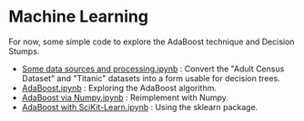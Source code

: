 Machine Learning
================

For now, some simple code to explore the AdaBoost technique and Decision Stumps.

   - [Some data sources and processing.ipynb](http://nbviewer.ipython.org/github/MatthewDaws/Python_bits/blob/master/machine_learning/Some%20data%20sources%20and%20processing.ipynb) : Convert the "Adult Census Dataset" and "Titanic" datasets into a form usable for decision trees.
   - [AdaBoost.ipynb](http://nbviewer.ipython.org/github/MatthewDaws/Python_bits/blob/master/machine_learning/AdaBoost.ipynb) : Exploring the AdaBoost algorithm.
   - [AdaBoost via Numpy.ipynb](http://nbviewer.ipython.org/github/MatthewDaws/Python_bits/blob/master/machine_learning/AdaBoost%20via%20Numpy.ipynb) : Reimplement with Numpy.
   - [AdaBoost with SciKit-Learn.ipynb](http://nbviewer.ipython.org/github/MatthewDaws/Python_bits/blob/master/machine_learning/AdaBoost%20with%20SciKit-Learn.ipynb) : Using the sklearn package.
